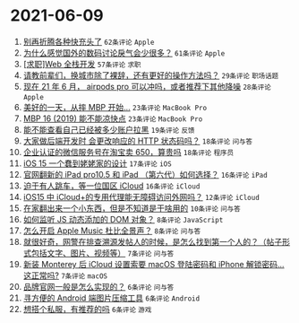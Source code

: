 # 2021-06-09

1. [别再折腾各种快充头了](https://www.v2ex.com/t/782291) `62条评论` `Apple`
1. [为什么感觉国外的数码讨论戾气会少很多？](https://www.v2ex.com/t/782317) `61条评论` `Apple`
1. [[求职]Web 全栈开发](https://www.v2ex.com/t/782290) `57条评论` `求职`
1. [请教前辈们，换城市除了裸辞，还有更好的操作方法吗？](https://www.v2ex.com/t/782313) `29条评论` `职场话题`
1. [现在 21 年 6 月， airpods pro 可以冲吗，或者推荐下其他降噪](https://www.v2ex.com/t/782310) `28条评论` `Apple`
1. [美好的一天，从摔 MBP 开始...](https://www.v2ex.com/t/782320) `23条评论` `MacBook Pro`
1. [MBP 16 (2019) 能不能凉快点](https://www.v2ex.com/t/782299) `23条评论` `MacBook Pro`
1. [能不能查看自己已经被多少账户拉黑](https://www.v2ex.com/t/782294) `19条评论` `反馈`
1. [大家做后端开发时 会更改响应的 HTTP 状态码吗？](https://www.v2ex.com/t/782322) `18条评论` `问与答`
1. [企业认证的微信服务号在淘宝卖 650，算贵吗](https://www.v2ex.com/t/782321) `18条评论` `程序员`
1. [iOS 15 一个蠢到姥姥家的设计](https://www.v2ex.com/t/782300) `17条评论` `iOS`
1. [官网翻新的 iPad pro10.5 和 iPad （第六代）如何选择？](https://www.v2ex.com/t/782323) `16条评论` `iPad`
1. [迫于有人跳车，等一位国区 iCloud](https://www.v2ex.com/t/782293) `16条评论` `iCloud`
1. [iOS15 中 iCloud+的专用代理能无障碍访问外网吗？](https://www.v2ex.com/t/782305) `12条评论` `iCloud`
1. [在家翻出来一个小东西，但是不知道是干啥用的](https://www.v2ex.com/t/782337) `10条评论` `问与答`
1. [如何监听 JS 动态添加的 DOM 对象？](https://www.v2ex.com/t/782350) `8条评论` `JavaScript`
1. [怎么开启 Apple Music 杜比全景声？](https://www.v2ex.com/t/782338) `8条评论` `问与答`
1. [就很好奇，网警在排查溯源发帖人的时候，是怎么找到第一个人的？（帖子形式包括文字、图片、视频等）](https://www.v2ex.com/t/782302) `7条评论` `问与答`
1. [新装 Monterey 后 iCloud 设置索要 macOS 登陆密码和 iPhone 解锁密码... 这正常吗?](https://www.v2ex.com/t/782297) `7条评论` `macOS`
1. [品牌官网一般是怎么实现的？](https://www.v2ex.com/t/782325) `6条评论` `问与答`
1. [寻方便的 Android 端图片压缩工具](https://www.v2ex.com/t/782324) `6条评论` `Android`
1. [想搭个私服，有推荐的吗](https://www.v2ex.com/t/782319) `6条评论` `游戏`
